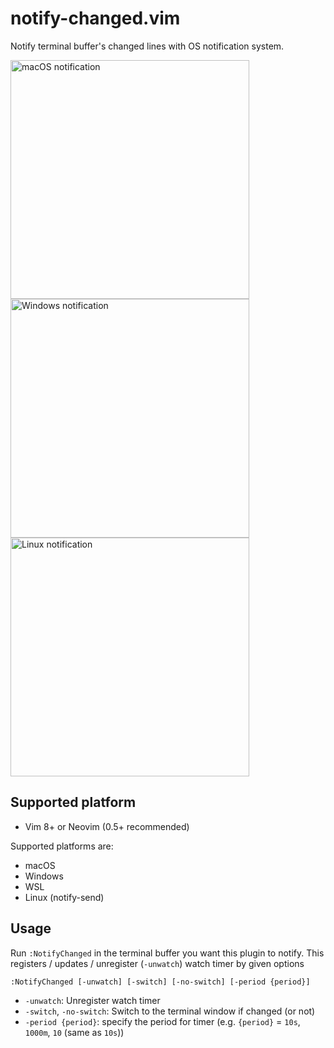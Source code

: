 # notify-changed.vim

Notify terminal buffer's changed lines with OS notification system.

<img alt='macOS notification' src='https://user-images.githubusercontent.com/48169/78953099-aa98f480-7b12-11ea-8ada-95260247cf77.png' width='382'>
<img alt='Windows notification' src='https://user-images.githubusercontent.com/48169/78960964-aaa4ee80-7b2a-11ea-87c8-dc6cc38d9914.png' width='382'>
<img alt='Linux notification' src='https://user-images.githubusercontent.com/36663503/78963087-505b5c00-7b31-11ea-9af5-bece48b912f4.png' width='382'>

## Supported platform

* Vim 8+ or Neovim (0.5+ recommended) 

Supported platforms are:

* macOS
* Windows
* WSL
* Linux (notify-send)

## Usage

Run `:NotifyChanged` in the terminal buffer you want this plugin to notify.
This registers / updates / unregister (`-unwatch`) watch timer by given options

```
:NotifyChanged [-unwatch] [-switch] [-no-switch] [-period {period}]
```

* `-unwatch`: Unregister watch timer
* `-switch`, `-no-switch`: Switch to the terminal window if changed (or not)
* `-period {period}`: specify the period for timer (e.g. `{period}` = `10s`, `1000m`, `10` (same as `10s`))
